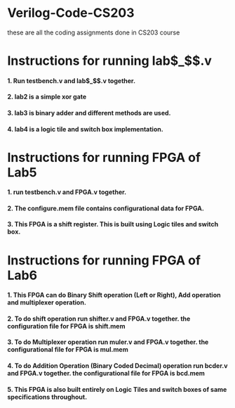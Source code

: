 # Verilog-Code-CS203
these are all the coding assignments done in CS203 course

# Instructions for running lab$_$$.v
#### 1. Run testbench.v and lab$_$$.v together.
#### 2. lab2 is a simple xor gate
#### 3. lab3 is binary adder and different methods are used.
#### 4. lab4 is a logic tile and switch box implementation.

# Instructions for running FPGA of Lab5
#### 1. run testbench.v and FPGA.v together.
#### 2. The configure.mem file contains configurational data for FPGA.
#### 3. This FPGA is a shift register. This is built using Logic tiles and switch box.

# Instructions for running FPGA of Lab6
#### 1. This FPGA can do Binary Shift operation (Left or Right), Add operation and multiplexer operation.
#### 2. To do shift operation run shifter.v and FPGA.v together. the configuration file for FPGA is shift.mem
#### 3. To do Multiplexer operation run muler.v and FPGA.v together. the configurational file for FPGA is mul.mem
#### 4. To do Addition Operation (Binary Coded Decimal) operation run bcder.v and FPGA.v together. the configurational file for FPGA is bcd.mem
#### 5. This FPGA is also built entirely on Logic Tiles and switch boxes of same specifications throughout.


